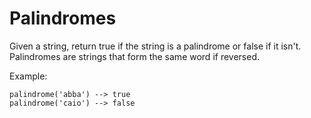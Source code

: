 # Palindromes

Given a string, return true if the string is a palindrome or false if it isn't. Palindromes are strings that form the same word if reversed.

Example:

    palindrome('abba') --> true
    palindrome('caio') --> false
